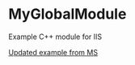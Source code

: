 # MyGlobalModule
 Example C++ module for IIS
 
 [Updated example from MS](https://learn.microsoft.com/en-us/iis/web-development-reference/native-code-api-reference/cglobalmodule-class)
